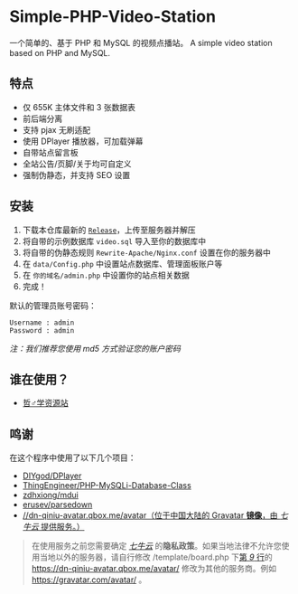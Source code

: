 # Simple-PHP-Video-Station
一个简单的、基于 PHP 和 MySQL 的视频点播站。 A simple video station based on PHP and MySQL.

## 特点

- 仅 655K 主体文件和 3 张数据表
- 前后端分离
- 支持 pjax 无刷适配
- 使用 DPlayer 播放器，可加载弹幕
- 自带站点留言板
- 全站公告/页脚/关于均可自定义
- 强制伪静态，并支持 SEO 设置

## 安装

1. 下载本仓库最新的 [`Release`](https://github.com/MisaLiu/Simple-PHP-Video-Station/releases)，上传至服务器并解压
2. 将自带的示例数据库 `video.sql` 导入至你的数据库中
3. 将自带的伪静态规则 `Rewrite-Apache/Nginx.conf` 设置在你的服务器中
4. 在 `data/Config.php` 中设置站点数据库、管理面板账户等
5. 在 `你的域名/admin.php` 中设置你的站点相关数据
6. 完成！

默认的管理员账号密码：
```
Username : admin
Password : admin
```

*注：我们推荐您使用 md5 方式验证您的账户密码*

## 谁在使用？

- [哲♂学资源站](https://aniki.top)

## 鸣谢

在这个程序中使用了以下几个项目：

- [DIYgod/DPlayer](https://github.com/DIYgod/DPlayer)
- [ThingEngineer/PHP-MySQLi-Database-Class](https://github.com/ThingEngineer/PHP-MySQLi-Database-Class)
- [zdhxiong/mdui](https://github.com/zdhxiong/mdui)
- [erusev/parsedown](https://github.com/erusev/parsedown)
- [//dn-qiniu-avatar.qbox.me/avatar（位于中国大陆的 Gravatar **镜像**，由 *七牛云* 提供服务。）](https://dn-qiniu-avatar.qbox.me/avatar/)
> 在使用服务之前您需要确定 *[七牛云](https://www.qiniu.com/)* 的**隐私政策**。如果当地法律不允许您使用当地以外的服务器，请自行修改 /template/board.php 下[第 *9* 行](https://github.com/MisaWorkGroup/Simple-PHP-Video-Station/blob/main/template/board.php#L9)的 https://dn-qiniu-avatar.qbox.me/avatar/ 修改为其他的服务商。例如 https://gravatar.com/avatar/ 。
